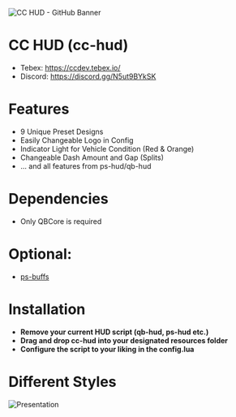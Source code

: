 ![CC HUD - GitHub Banner](https://github.com/CandrexDev/cc-hud/assets/62235410/02989744-3bbd-4cfe-ae4a-fd3ce70193dc)

# CC HUD (cc-hud)
* Tebex: https://ccdev.tebex.io/
* Discord: https://discord.gg/N5ut9BYkSK

# Features
* 9 Unique Preset Designs
* Easily Changeable Logo in Config
* Indicator Light for Vehicle Condition (Red & Orange)
* Changeable Dash Amount and Gap (Splits)
* ... and all features from ps-hud/qb-hud

# Dependencies
* Only QBCore is required

# Optional:
* [ps-buffs](https://github.com/Project-Sloth/ps-buffs)

# Installation
* **Remove your current HUD script (qb-hud, ps-hud etc.)**
* **Drag and drop cc-hud into your designated resources folder**
* **Configure the script to your liking in the config.lua**

# Different Styles
![Presentation](https://github.com/CandrexDev/cc-hud/assets/62235410/3bd2c4eb-5591-4dd0-a37e-22bb81deadb2)
